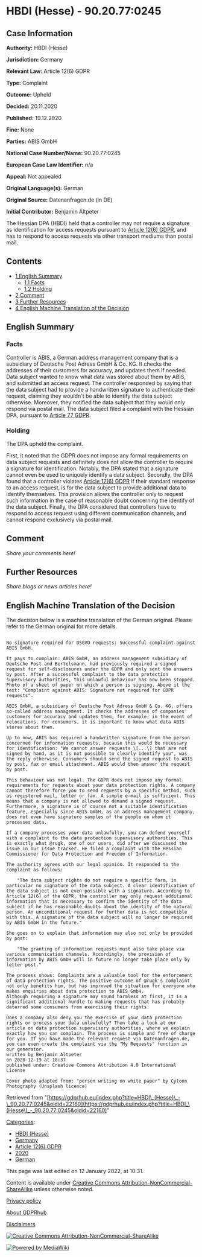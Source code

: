 # HBDI (Hesse) - 90.20.77:0245

## Case Information

**Authority:** HBDI (Hesse)

**Jurisdiction:** Germany

**Relevant Law:** Article 12(6) GDPR

**Type:** Complaint

**Outcome:** Upheld

**Decided:** 20.11.2020

**Published:** 19.12.2020

**Fine:** None

**Parties:** ABIS GmbH

**National Case Number/Name:** 90.20.77:0245

**European Case Law Identifier:** n/a

**Appeal:** Not appealed

**Original Language(s):** German

**Original Source:** Datenanfragen.de (in DE)

**Initial Contributor:** Benjamin Altpeter

The Hessian DPA (HBDI) held that a controller may not require a signature as identification for access requests pursuant to [Article 12(6) GDPR](/index.php?title=Article_12_GDPR#6 "Article 12 GDPR"), and has to respond to access requests via other transport mediums than postal mail.

## Contents

*   [1 English Summary](#English_Summary)
    *   [1.1 Facts](#Facts)
    *   [1.2 Holding](#Holding)
*   [2 Comment](#Comment)
*   [3 Further Resources](#Further_Resources)
*   [4 English Machine Translation of the Decision](#English_Machine_Translation_of_the_Decision)

## English Summary

### Facts

Controller is ABIS, a German address management company that is a subsidiary of Deutsche Post Adress GmbH & Co. KG. It checks the addresses of their customers for accuracy, and updates them if needed. Data subject wanted to know what data was stored about them by ABIS, and submitted an access request. The controller responded by saying that the data subject had to provide a handwritten signature to authenticate their request, claiming they wouldn't be able to identify the data subject otherwise. Moreover, they notified the data subject that they would only respond via postal mail. The data subject filed a complaint with the Hessian DPA, pursuant to [Article 77 GDPR](/index.php?title=Article_77_GDPR "Article 77 GDPR").

### Holding

The DPA upheld the complaint.

First, it noted that the GDPR does not impose any formal requirements on data subject requests and definitely does not allow the controller to require a signature for identification. Notably, the DPA stated that a signature cannot even be used to uniquely identify a data subject. Secondly, the DPA found that a controller violates [Article 12(6) GDPR](/index.php?title=Article_12_GDPR#6 "Article 12 GDPR") if their standard response to an access request, is for the data subject to provide additional data to identify themselves. This provision allows the controller only to request such information in the case of reasonable doubt concerning the identify of the data subject. Finally, the DPA considered that controllers have to respond to access request using different communication channels, and cannot respond exclusively via postal mail.

## Comment

_Share your comments here!_

## Further Resources

_Share blogs or news articles here!_

## English Machine Translation of the Decision

The decision below is a machine translation of the German original. Please refer to the German original for more details.

```

No signature required for DSGVO requests: Successful complaint against ABIS GmbH.

It pays to complain: ABIS GmbH, an address management subsidiary of Deutsche Post and Bertelsmann, had previously required a signed request for self-disclosures under the GDPR and only sent the answers by post. After a successful complaint to the data protection supervisory authorities, this unlawful behaviour has now been stopped.
Photo of a sheet of paper on which a person is signing. Above it the text: "Complaint against ABIS: Signature not required for GDPR requests".

ABIS GmbH, a subsidiary of Deutsche Post Adress GmbH & Co. KG, offers so-called address management. It checks the addresses of companies' customers for accuracy and updates them, for example, in the event of relocations. For consumers, it is important to know what data ABIS stores about them.

Up to now, ABIS has required a handwritten signature from the person concerned for information requests, because this would be necessary for identification: "We cannot answer requests \[...\] that are not signed by hand, as it is not possible to clearly identify you", was the reply otherwise. Consumers should send the signed request to ABIS by post, fax or email attachment. ABIS would then answer the request by post.

This behaviour was not legal. The GDPR does not impose any formal requirements for requests about your data protection rights. A company cannot therefore force you to send requests by a specific method, such as registered mail, letter or fax. A simple e-mail is sufficient. This means that a company is not allowed to demand a signed request.
Furthermore, a signature is of course not a suitable identification feature, especially since ABIS GmbH, as an address management company, does not even have signature samples of the people on whom it processes data.

If a company processes your data unlawfully, you can defend yourself with a complaint to the data protection supervisory authorities. This is exactly what @rugk, one of our users, did after we discussed the issue in our issue tracker. He filed a complaint with the Hessian Commissioner for Data Protection and Freedom of Information.

The authority agrees with our legal opinion. It responded to the complaint as follows:

    "The data subject rights do not require a specific form, in particular no signature of the data subject. A clear identification of the data subject is not even possible with a signature. According to Article 12(6) of the GDPR, the controller may only request additional information that is necessary to confirm the identity of the data subject if he has reasonable doubts about the identity of the natural person. An unconditional request for further data is not compatible with this. A signature of the data subject will no longer be required by ABIS GmbH in the future."

She goes on to explain that information may also not only be provided by post:

    "The granting of information requests must also take place via various communication channels. Accordingly, the provision of information by ABIS GmbH will in future no longer take place only by letter post."

The process shows: Complaints are a valuable tool for the enforcement of data protection rights. The positive outcome of @rugk's complaint not only benefits him, but has improved the situation for everyone who makes enquiries about data protection to ABIS GmbH.
Although requiring a signature may sound harmless at first, it is a significant additional hurdle to making requests that has probably deterred some consumers from exercising their rights.

Does a company also deny you the exercise of your data protection rights or process your data unlawfully? Then take a look at our article on data protection supervisory authorities, where we explain exactly how you can complain. The process is simple and free of charge for you. If you have made the relevant request via Datenanfragen.de, you can even create the complaint via the "My Requests" function in our generator.
written by Benjamin Altpeter
on 2020-12-19 at 18:37
published under: Creative Commons Attribution 4.0 International License

Cover photo adapted from: "person writing on white paper" by Cytonn Photography (Unsplash licence)

```

Retrieved from "[https://gdprhub.eu/index.php?title=HBDI\_(Hesse)\_-\_90.20.77:0245&oldid=22160](https://gdprhub.eu/index.php?title=HBDI_\(Hesse\)_-_90.20.77:0245&oldid=22160)"

[Categories](/index.php?title=Special:Categories "Special:Categories"):

*   [HBDI (Hesse)](/index.php?title=Category:HBDI_\(Hesse\) "Category:HBDI (Hesse)")
*   [Germany](/index.php?title=Category:Germany "Category:Germany")
*   [Article 12(6) GDPR](/index.php?title=Category:Article_12\(6\)_GDPR "Category:Article 12(6) GDPR")
*   [2020](/index.php?title=Category:2020 "Category:2020")
*   [German](/index.php?title=Category:German "Category:German")

This page was last edited on 12 January 2022, at 10:31.

Content is available under [Creative Commons Attribution-NonCommercial-ShareAlike](https://creativecommons.org/licenses/by-nc-sa/4.0/) unless otherwise noted.

[Privacy policy](/index.php?title=GDPRhub:Privacy_policy)

[About GDPRhub](/index.php?title=GDPRhub:About)

[Disclaimers](/index.php?title=GDPRhub:General_disclaimer)

[![Creative Commons Attribution-NonCommercial-ShareAlike](/resources/assets/licenses/cc-by-nc-sa.png)](https://creativecommons.org/licenses/by-nc-sa/4.0/)

[![Powered by MediaWiki](/resources/assets/poweredby_mediawiki_88x31.png)](https://www.mediawiki.org/)